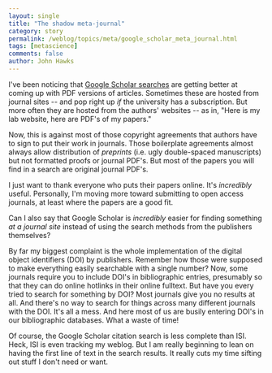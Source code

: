```yaml
---
layout: single 
title: "The shadow meta-journal" 
category: story
permalink: /weblog/topics/meta/google_scholar_meta_journal.html
tags: [metascience] 
comments: false 
author: John Hawks 
---
```



<p>
I've been noticing that <a href="http://scholar.google.com/">Google Scholar searches</a> are getting better at coming up with PDF versions of articles. Sometimes these are hosted from journal sites -- and pop right up <i>if</i> the university has a subscription. But more often they are hosted from the authors' websites -- as in, "Here is my lab website, here are PDF's of my papers." 
</p>

<p>
Now, this is against most of those copyright agreements that authors have to sign to put their work in journals. Those boilerplate agreements almost always allow distribution of <i>preprints</i> (i.e. ugly double-spaced manuscripts) but not formatted proofs or journal PDF's. But most of the papers you will find in a search are original journal PDF's. 
</p>

<p>
I just want to thank everyone who puts their papers online. It's <i>incredibly</i> useful. Personally, I'm moving more toward submitting to open access journals, at least where the papers are a good fit. 
</p>

<p>
Can I also say that Google Scholar is <i>incredibly</i> easier for finding something <i>at a journal site</i> instead of using the search methods from the publishers themselves? 
</p>

<p>
By far my biggest complaint is the whole implementation of the digital object identifiers (DOI) by publishers. Remember how those were supposed to make everything easily searchable with a single number? Now, some journals require you to include DOI's in bibliographic entries, presumably so that they can do online hotlinks in their online fulltext. But have you every tried to search for something by DOI? Most journals give you no results at all. And there's no way to search for things across many different journals with the DOI. It's all a mess. And here most of us are busily entering DOI's in our bibliographic databases. What a waste of time!
</p>

<p>
Of course, the Google Scholar citation search is less complete than ISI. Heck, ISI is even tracking my weblog. But I am really beginning to lean on having the first line of text in the search results. It really cuts my time sifting out stuff I don't need or want. 
</p>

